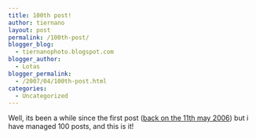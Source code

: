 ```yaml
---
title: 100th post!
author: tiernano
layout: post
permalink: /100th-post/
blogger_blog:
  - tiernanophoto.blogspot.com
blogger_author:
  - Lotas
blogger_permalink:
  - /2007/04/100th-post.html
categories:
  - Uncategorized
---
```

Well, its been a while since the first post ([back on the 11th may 2006][1]) but i have managed 100 posts, and this is it!

 [1]: http://tiernanotoolephotography.com/blog/2006_05_11_archive.html